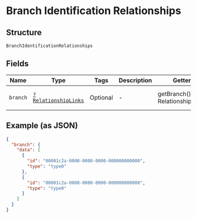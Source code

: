 
# Branch Identification Relationships

## Structure

`BranchIdentificationRelationships`

## Fields

| Name | Type | Tags | Description | Getter | Setter |
|  --- | --- | --- | --- | --- | --- |
| `branch` | [`?RelationshipLinks`](../../doc/models/relationship-links.md) | Optional | - | getBranch(): ?RelationshipLinks | setBranch(?RelationshipLinks branch): void |

## Example (as JSON)

```json
{
  "branch": {
    "data": [
      {
        "id": "00001c2a-0000-0000-0000-000000000000",
        "type": "type0"
      },
      {
        "id": "00001c2a-0000-0000-0000-000000000000",
        "type": "type0"
      }
    ]
  }
}
```

